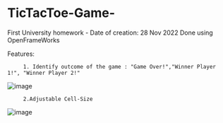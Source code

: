 
# TicTacToe-Game-
First University homework - Date of creation: 28 Nov 2022
Done using OpenFrameWorks

Features: 
         
         1. Identify outcome of the game : "Game Over!","Winner Player 1!", "Winner Player 2!"

![image](https://user-images.githubusercontent.com/124136245/218987397-0a081a59-7a68-4a2f-bf55-4f826fbe359a.png)

         2.Adjustable Cell-Size

![image](https://user-images.githubusercontent.com/124136245/218987775-3b97b538-a9c2-4caa-82fa-d0cb0edc061c.png)
